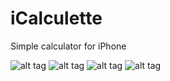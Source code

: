 # iCalculette
Simple calculator for iPhone

![alt tag](https://i37.servimg.com/u/f37/16/21/75/57/img111.png)
![alt tag](https://i37.servimg.com/u/f37/16/21/75/57/img211.png)
![alt tag](https://i37.servimg.com/u/f37/16/21/75/57/img311.png)
![alt tag](https://i37.servimg.com/u/f37/16/21/75/57/img411.png)
